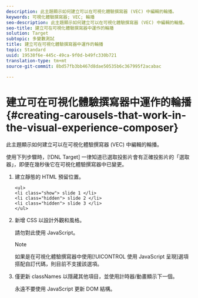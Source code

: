 ```yaml
---
description: 此主題顯示如何建立可以在可視化體驗撰寫器 (VEC) 中編輯的輪播。
keywords: 可視化體驗撰寫器; VEC; 輪播
seo-description: 此主題顯示如何建立可以在可視化體驗撰寫器 (VEC) 中編輯的輪播。
seo-title: 建立可在可視化體驗撰寫器中運作的輪播
solution: Target
subtopic: 多變數測試
title: 建立可在可視化體驗撰寫器中運作的輪播
topic: Standard
uuid: 19538f6e-445c-49ca-9f0d-b49fc330b721
translation-type: tm+mt
source-git-commit: 8bd57fb3bb467d8dae50535b6c367995f2acabac

---
```



# 建立可在可視化體驗撰寫器中運作的輪播{#creating-carousels-that-work-in-the-visual-experience-composer}

此主題顯示如何建立可以在可視化體驗撰寫器 (VEC) 中編輯的輪播。

使用下列步驟時，[!DNL Target] 一律知道已選取投影片會有正確投影片的「選取器」，即便在幾秒後它在可視化體驗撰寫器中已變更。

1. 建立靜態的 HTML 預留位置。

   ```
   <ul>
   <li class="show"> slide 1 </li>
   <li class="hidden"> slide 2 </li>
   <li class="hidden"> slide 3 </li>
   </ul>
   ```

1. 新增 CSS 以設計外觀和風格。

   請勿對此使用 JavaScript。

   >[!NOTE]
   >
   >如果是在可視化體驗撰寫器中使用[!UICONTROL 使用 JavaScript 呈現]選項搭配自訂代碼，則目前不支援該選項。

1. 僅更新 classNames 以隱藏其他項目，並使用計時器/動畫顯示下一個。

   永遠不要使用 JavaScript 更新 DOM 結構。